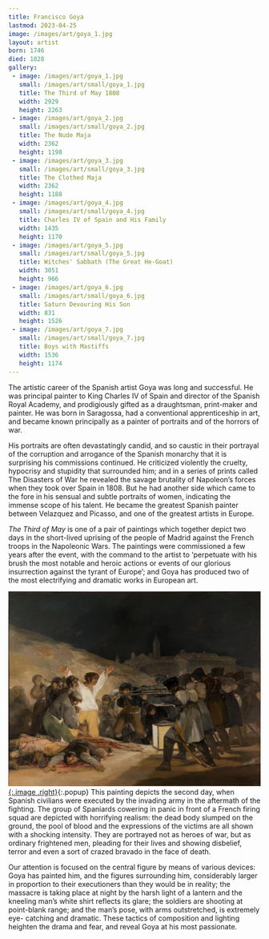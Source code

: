 ```yaml
---
title: Francisco Goya
lastmod: 2023-04-25
image: /images/art/goya_1.jpg
layout: artist
born: 1746
died: 1828
gallery:
 - image: /images/art/goya_1.jpg
   small: /images/art/small/goya_1.jpg
   title: The Third of May 1808
   width: 2929
   height: 2263
 - image: /images/art/goya_2.jpg
   small: /images/art/small/goya_2.jpg
   title: The Nude Maja
   width: 2362
   height: 1198
 - image: /images/art/goya_3.jpg
   small: /images/art/small/goya_3.jpg
   title: The Clothed Maja
   width: 2362
   height: 1188
 - image: /images/art/goya_4.jpg
   small: /images/art/small/goya_4.jpg
   title: Charles IV of Spain and His Family
   width: 1435
   height: 1170
 - image: /images/art/goya_5.jpg
   small: /images/art/small/goya_5.jpg
   title: Witches' Sabbath (The Great He-Goat)
   width: 3051
   height: 966
 - image: /images/art/goya_6.jpg
   small: /images/art/small/goya_6.jpg
   title: Saturn Devouring His Son
   width: 831
   height: 1526
 - image: /images/art/goya_7.jpg
   small: /images/art/small/goya_7.jpg
   title: Boys with Mastiffs
   width: 1536
   height: 1174
---
```


The artistic career of the Spanish artist Goya was long and successful. He was
principal painter to King Charles IV of Spain and director of the Spanish Royal
Academy, and prodigiously gifted as a draughtsman, print-maker and painter.  He
was born in Saragossa, had a conventional apprenticeship in art, and became
known principally as a painter of portraits and of the horrors of war.

His portraits are often devastatingly candid, and so caustic in their portrayal
of the corruption and arrogance of the Spanish monarchy that it is surprising
his commissions continued. He criticized violently the cruelty, hypocrisy and
stupidity that surrounded him; and in a series of prints called The Disasters
of War he revealed the savage brutality of Napoleon’s forces when they took
over Spain in 1808. But he had another side which came to the fore in his
sensual and subtle portraits of women, indicating the immense scope of his
talent. He became the greatest Spanish painter between Velazquez and Picasso,
and one of the greatest artists in Europe.

_The Third of May_ is one of a pair of paintings which together depict two days
in the short-lived uprising of the people of Madrid against the French troops in
the Napoleonic Wars. The paintings were commissioned a few years after the
event, with the command to the artist to ‘perpetuate with his brush the most
notable and heroic actions or events of our glorious insurrection against the
tyrant of Europe’; and Goya has produced two of the most electrifying and
dramatic works in European art.

[![The Third of May 1808](/images/art/goya_1.jpg){:.image .right}](/images/art/goya_1.jpg){:.popup}
This painting depicts the second day, when Spanish civilians were executed by
the invading army in the aftermath of the fighting. The group of Spaniards
cowering in panic in front of a French firing squad are depicted with
horrifying realism: the dead body slumped on the ground, the pool of blood and
the expressions of the victims are all shown with a shocking intensity. They
are portrayed not as heroes of war, but as ordinary frightened men, pleading
for their lives and showing disbelief, terror and even a sort of crazed bravado
in the face of death.

Our attention is focused on the central figure by means of various devices:
Goya has painted him, and the figures surrounding him, considerably larger in
proportion to their executioners than they would be in reality; the massacre is
taking place at night by the harsh light of a lantern and the kneeling man’s
white shirt reflects its glare; the soldiers are shooting at point-blank range;
and the man’s pose, with arms outstretched, is extremely eye- catching and
dramatic. These tactics of composition and lighting heighten the drama and
fear, and reveal Goya at his most passionate.
